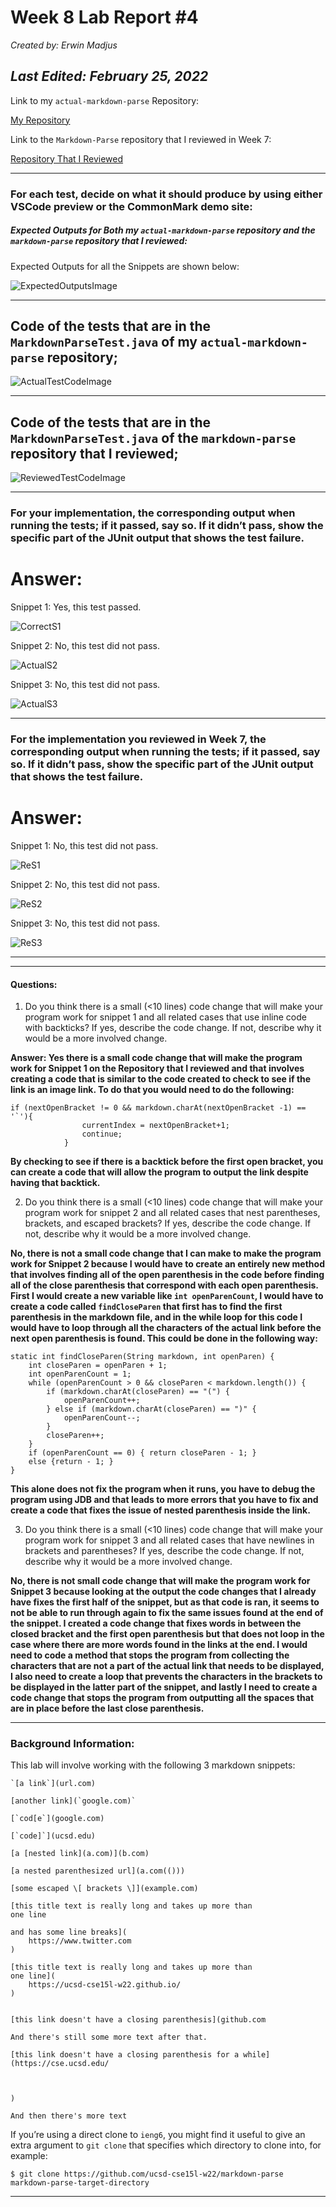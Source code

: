 # **Week 8 Lab Report #4** 

*Created by: Erwin Madjus*

*Last Edited: February 25, 2022*
---

Link to my ```actual-markdown-parse``` Repository:

[My Repository](https://github.com/erwinmadjus/actual-markdown-parse)

Link to the ```Markdown-Parse``` repository that I reviewed in Week 7: 

[Repository That I Reviewed](https://github.com/yih365/markdown-parse/blob/main/MarkdownParse.java)

---

### For each test, decide on what it should produce by using either VSCode preview or the CommonMark demo site: 


##### **Expected Outputs for Both my ```actual-markdown-parse``` repository and the ```markdown-parse``` repository that I reviewed:**

Expected Outputs for all the Snippets are shown below:

![ExpectedOutputsImage](ExpectedOutputsLab4.png)


---

## Code of the tests that are in the ```MarkdownParseTest.java``` of my ```actual-markdown-parse``` repository; 

![ActualTestCodeImage](ActualTestCode.png)


---

## Code of the tests that are in the ```MarkdownParseTest.java``` of the ```markdown-parse``` repository that I reviewed; 


![ReviewedTestCodeImage](ReviewedTestCode.png)

---
### **For your implementation, the corresponding output when running the tests; if it passed, say so. If it didn’t pass, show the specific part of the JUnit output that shows the test failure.**

# Answer:

Snippet 1: Yes, this test passed. 

![CorrectS1](correctS1.png)

Snippet 2: No, this test did not pass. 

![ActualS2](ActualS2Fail.png)

Snippet 3: No, this test did not pass. 

![ActualS3](ActualS3Fail.png)

---


### **For the implementation you reviewed in Week 7, the corresponding output when running the tests; if it passed, say so. If it didn’t pass, show the specific part of the JUnit output that shows the test failure.**

# Answer:

Snippet 1: No, this test did not pass. 

![ReS1](ReS1Fail.png)

Snippet 2: No, this test did not pass. 

![ReS2](ReS2Fail.png)

Snippet 3: No, this test did not pass. 

![ReS3](ReS3Fail.png)

--- 

---

#### **Questions:**

1. Do you think there is a small (<10 lines) code change that will make your program work for snippet 1 and all related cases that use inline code with backticks? If yes, describe the code change. If not, describe why it would be a more involved change.


**Answer: Yes there is a small code change that will make the program work for Snippet 1 on the Repository that I reviewed and that involves creating a code that is similar to the code created to check to see if the link is an image link. To do that you would need to do the following:** 

```
if (nextOpenBracket != 0 && markdown.charAt(nextOpenBracket -1) == '`'){   
                currentIndex = nextOpenBracket+1;  
                continue;   
            }
```

**By checking to see if there is a backtick before the first open bracket, you can create a code that will allow the program to output the link despite having that backtick.**

2. Do you think there is a small (<10 lines) code change that will make your program work for snippet 2 and all related cases that nest parentheses, brackets, and escaped brackets? If yes, describe the code change. If not, describe why it would be a more involved change.

**No, there is not a small code change that I can make to make the program work for Snippet 2 because I would have to create an entirely new method that involves finding all of the open parenthesis in the code before finding all of the close parenthesis that correspond with each open parenthesis. First I would create a new variable like ```int openParenCount```, I would have to create a code called ```findCloseParen``` that first has to find the first parenthesis in the markdown file, and in the while loop for this code I would have to loop through all the characters of the actual link before the next open parenthesis is found. This could be done in the following way:**


```
static int findCloseParen(String markdown, int openParen) {
    int closeParen = openParen + 1;
    int openParenCount = 1;
    while (openParenCount > 0 && closeParen < markdown.length()) {
        if (markdown.charAt(closeParen) == "(") {
            openParenCount++;
        } else if (markdown.charAt(closeParen) == ")" {
            openParenCount--;
        }
        closeParen++;
    }
    if (openParenCount == 0) { return closeParen - 1; }
    else {return - 1; }
}

```

**This alone does not fix the program when it runs, you have to debug the program using JDB and that leads to more errors that you have to fix and create a code that fixes the issue of nested parenthesis inside the link.**


3. Do you think there is a small (<10 lines) code change that will make your program work for snippet 3 and all related cases that have newlines in brackets and parentheses? If yes, describe the code change. If not, describe why it would be a more involved change. 

**No, there is not small code change that will make the program work for Snippet 3 because looking at the output the code changes that I already have fixes the first half of the snippet, but as that code is ran, it seems to not be able to run through again to fix the same issues found at the end of the snippet. I created a code change that fixes words in between the closed bracket and the first open parenthesis but that does not loop in the case where there are more words found in the links at the end. I would need to code a method that stops the program from collecting the characters that are not a part of the actual link that needs to be displayed, I also need to create a loop that prevents the characters in the brackets to be displayed in the latter part of the snippet, and lastly I need to create a code change that stops the program from outputting all the spaces that are in place before the last close parenthesis.**


---


### **Background Information:** 

This lab will involve working with the following 3 markdown snippets: 


```
`[a link`](url.com)

[another link](`google.com)`

[`cod[e`](google.com)

[`code]`](ucsd.edu)
```

 
```
[a [nested link](a.com)](b.com)

[a nested parenthesized url](a.com(()))

[some escaped \[ brackets \]](example.com)

```

 
```
[this title text is really long and takes up more than 
one line

and has some line breaks](
    https://www.twitter.com
)

[this title text is really long and takes up more than 
one line](
    https://ucsd-cse15l-w22.github.io/
)


[this link doesn't have a closing parenthesis](github.com

And there's still some more text after that.

[this link doesn't have a closing parenthesis for a while](https://cse.ucsd.edu/



)

And then there's more text

```


If you’re using a direct clone to ```ieng6```, you might find it useful to give an extra argument to ```git clone``` that specifies which directory to clone into, for example:


```
$ git clone https://github.com/ucsd-cse15l-w22/markdown-parse markdown-parse-target-directory
```

--- 
